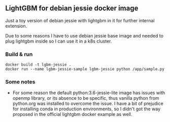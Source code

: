 ## LightGBM for debian jessie docker image

Just a toy version of debian jessie with lightgbm in it for further internal extension.

Due to some reasons I have to use debian jessie base image and needed to plug lightgbm inside so I can use it in a k8s cluster.

### Build & run

```
docker build -t lgbm-jessie .
docker run --name lgbm-jessie-sample lgbm-jessie python /app/sample.py
```

### Some notes

* For some reason the default python:3.6-jessie-lite image has issues with openmp library, or its absence to be specific, thus vanilla python from python.org was installed to overcome the issue. I have a bit of prejudice for installing conda in production environments, so I didn't got the way proposed in the official lightgbm docker example as well.
